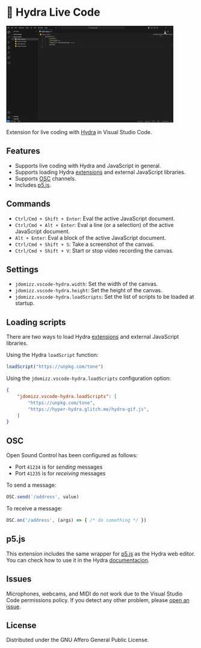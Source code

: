 # 🧩 Hydra Live Code

![demo](./media/demo.gif)

Extension for live coding with [Hydra](https://hydra.ojack.xyz/) in Visual Studio Code. 

## Features

- Supports live coding with Hydra and JavaScript in general.
- Supports loading Hydra [extensions](https://github.com/hydra-synth/hydra-extensions) and external JavaScript libraries.
- Supports [OSC](https://en.wikipedia.org/wiki/Open_Sound_Control) channels.
- Includes [p5.js](https://p5js.org).

## Commands

- `Ctrl/Cmd + Shift + Enter`: Eval the active JavaScript document.
- `Ctrl/Cmd + Alt + Enter`: Eval a line (or a selection) of the active JavaScript document.
- `Alt + Enter`: Eval a block of the active JavaScript document.
- `Ctrl/Cmd + Shift + S`: Take a screenshot of the canvas.
- `Ctrl/Cmd + Shift + V`: Start or stop video recording the canvas.

## Settings

* `jdomizz.vscode-hydra.width`: Set the width of the canvas.
* `jdomizz.vscode-hydra.height`: Set the height of the canvas.
* `jdomizz.vscode-hydra.loadScripts`: Set the list of scripts to be loaded at startup.

## Loading scripts

There are two ways to load Hydra [extensions](https://github.com/hydra-synth/hydra-extensions) and external JavaScript libraries.

Using the Hydra `loadScript` function:

```js
loadScript("https://unpkg.com/tone")
```

Using the `jdomizz.vscode-hydra.loadScripts` configuration option:

```json
{
    "jdomizz.vscode-hydra.loadScripts": [
        "https://unpkg.com/tone",
        "https://hyper-hydra.glitch.me/hydra-gif.js",
    ]
}
```

## OSC

Open Sound Control has been configured as follows:

- Port `41234` is for _sending_ messages
- Port `41235` is for _receiving_ messages

To send a message:

```js
OSC.send('/address', value)
```

To receive a message:

```js
OSC.on('/address', (args) => { /* do something */ })
```

## p5.js

This extension includes the same wrapper for [p5.js](https://p5js.org) as the Hydra web editor. You can check how to use it in the Hydra [documentacion](https://hydra.ojack.xyz/docs/docs/learning/extending-hydra/extending-hydra/#p5js).

## Issues

Microphones, webcams, and MIDI do not work due to the Visual Studio Code permissions policy.
If you detect any other problem, please [open an issue](https://github.com/jdomizz/vscode-hydra/issues).

## License

Distributed under the GNU Affero General Public License.

